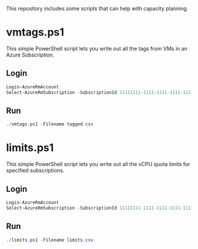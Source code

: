 This repository includes some scripts that can help with capacity planning.

# vmtags.ps1

This simple PowerShell script lets you write out all the tags from VMs in an Azure Subscription.

## Login

```powershell
Login-AzureRmAccount
Select-AzureRmSubscription -SubscriptionId 11111111-1111-1111-1111-111111111111
```

## Run

```powershell
./vmtags.ps1 -Filename tagged.csv
```

# limits.ps1

This simple PowerShell script lets you write out all the vCPU quota limits for specified subscriptions.

## Login

```powershell
Login-AzureRmAccount
Select-AzureRmSubscription -SubscriptionId 11111111-1111-1111-1111-111111111111
```

## Run

```powershell
./limits.ps1 -Filename limits.csv
```

